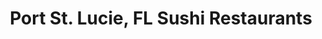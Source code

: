 ---
layout: city
title: Port St. Lucie, FL Sushi Restaurants
permalink: /florida/port-st-lucie/
stateAbbr: FL
stateName: Florida
cityName: Port St. Lucie
---